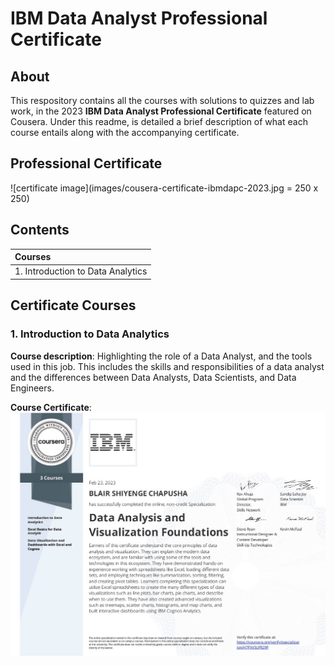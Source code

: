 # IBM Data Analyst Professional Certificate
## About

This respository contains all the courses with solutions to quizzes and lab work, in the 2023 **IBM Data Analyst Professional Certificate** featured on Cousera. Under this readme, is detailed a brief description of what each course entails along with the accompanying certificate.

## Professional Certificate
![certificate image](images/cousera-certificate-ibmdapc-2023.jpg = 250 x 250)

## Contents

| Courses |
| :---        |
| 1. Introduction to Data Analytics      | 


## Certificate Courses

### 1. Introduction to Data Analytics

**Course description**: Highlighting the role of a Data Analyst, and the tools used in this job. This includes the skills and responsibilities of a data analyst and the differences between Data Analysts, Data Scientists, and Data Engineers.

**Course Certificate**:
![course1](https://github.com/bchapusha/IBM-Data-Analyst-Professional-Certificate/blob/main/images/course1.jpg)

